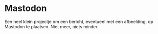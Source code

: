 # Mastodon
Een heel klein projectje om een bericht, eventueel met een afbeelding, op Mastodon te plaatsen. Niet meer, niets minder.
